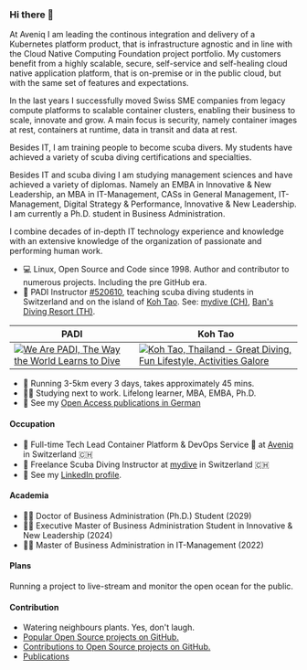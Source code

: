 ### Hi there 👋

At Aveniq I am leading the continous integration and delivery of a Kubernetes platform product, that is infrastructure agnostic and in line with the Cloud Native Computing Foundation project portfolio. My customers benefit from a highly scalable, secure, self-service and self-healing cloud native application platform, that is on-premise or in the public cloud, but with the same set of features and expectations.

In the last years I successfully moved Swiss SME companies from legacy compute platforms to scalable container clusters, enabling their business to scale, innovate and grow. A main focus is security, namely container images at rest, containers at runtime, data in transit and data at rest.

Besides IT, I am training people to become scuba divers. My students have achieved a variety of scuba diving certifications and specialties.

Besides IT and scuba diving I am studying management sciences and have achieved a variety of diplomas. Namely an EMBA in Innovative & New Leadership, an MBA in IT-Management, CASs in General Management, IT-Management, Digital Strategy & Performance, Innovative & New Leadership. I am currently a Ph.D. student in Business Administration.

I combine decades of in-depth IT technology experience and knowledge with an extensive knowledge of the organization of passionate and performing human work.

- :computer: Linux, Open Source and Code since 1998. Author and contributor to numerous projects. Including the pre GitHub era.
- :diving_mask: PADI Instructor [#520610](https://apps.padi.com/scuba-diving/pro-chek/), teaching scuba diving students in Switzerland and on the island of [Koh Tao](https://goo.gl/maps/PE21YfwVDdccLDqd7). See: [mydive (CH)](https://www.mydive.ch), [Ban's Diving Resort (TH)](https://www.bansdivingresort.com).

| PADI | Koh Tao |
| --- | --- |
| [![We Are PADI, The Way the World Learns to Dive](https://img.youtube.com/vi/w8-KIkOUWME/0.jpg)](https://www.youtube.com/watch?v=w8-KIkOUWME) | [![Koh Tao, Thailand - Great Diving, Fun Lifestyle, Activities Galore](https://img.youtube.com/vi/xLvDCsORh0U/0.jpg)](https://www.youtube.com/watch?v=xLvDCsORh0U) |

- :athletic_shoe: Running 3-5km every 3 days, takes approximately 45 mins.
- :student: Studying next to work. Lifelong learner, MBA, EMBA, Ph.D.
- 📕 See my [Open Access publications in German](https://spreitzer.ch/publications)

#### Occupation
- :briefcase: Full-time Tech Lead Container Platform & DevOps Service :space_invader: at [Aveniq](https://www.aveniq.ch) in Switzerland :switzerland:
- :diving_mask: Freelance Scuba Diving Instructor at [mydive](https://www.mydive.ch) in Switzerland :switzerland:
- :speech_balloon: See my [LinkedIn profile](https://www.linkedin.com/in/sspreitzer/).

#### Academia
- 🧑‍🎓 Doctor of Business Administration (Ph.D.) Student (2029)
- 🧑‍🎓 Executive Master of Business Administration Student in Innovative & New Leadership (2024)
- 🧑‍🎓 Master of Business Administration in IT-Management (2022)

#### Plans
Running a project to live-stream and monitor the open ocean for the public.

#### Contribution
- Watering neighbours plants. Yes, don't laugh.
- [Popular Open Source projects on GitHub.](https://github.com/sspreitzer?tab=repositories&q=&type=&language=&sort=stargazers)
- [Contributions to Open Source projects on GitHub.](https://github.com/sspreitzer)
- [Publications](https://spreitzer.ch/publications)


<!--
**sspreitzer/sspreitzer** is a ✨ _special_ ✨ repository because its `README.md` (this file) appears on your GitHub profile.

Here are some ideas to get you started:

- 🔭 I’m currently working on ...
- 🌱 I’m currently learning ...
- 👯 I’m looking to collaborate on ...
- 🤔 I’m looking for help with ...
- 💬 Ask me about ...
- 📫 How to reach me: ...
- 😄 Pronouns: ...
- ⚡ Fun fact: ...
-->

